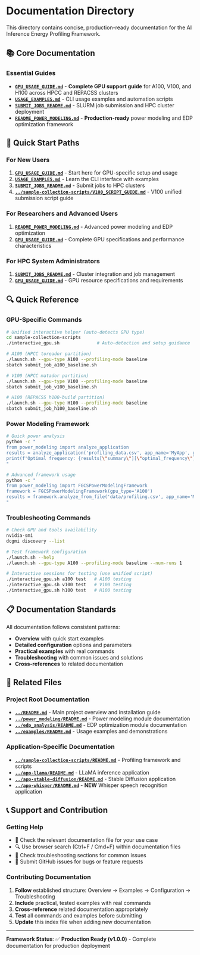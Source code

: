 # Documentation Directory

This directory contains concise, production-ready documentation for the AI Inference Energy Profiling Framework.

## 📚 Core Documentation

### **Essential Guides**
- **[`GPU_USAGE_GUIDE.md`](GPU_USAGE_GUIDE.md)** - **Complete GPU support guide** for A100, V100, and H100 across HPCC and REPACSS clusters
- **[`USAGE_EXAMPLES.md`](USAGE_EXAMPLES.md)** - CLI usage examples and automation scripts
- **[`SUBMIT_JOBS_README.md`](SUBMIT_JOBS_README.md)** - SLURM job submission and HPC cluster deployment
- **[`README_POWER_MODELING.md`](README_POWER_MODELING.md)** - **Production-ready** power modeling and EDP optimization framework

## 🚀 Quick Start Paths

### For New Users
1. **[`GPU_USAGE_GUIDE.md`](GPU_USAGE_GUIDE.md)** - Start here for GPU-specific setup and usage
2. **[`USAGE_EXAMPLES.md`](USAGE_EXAMPLES.md)** - Learn the CLI interface with examples
3. **[`SUBMIT_JOBS_README.md`](SUBMIT_JOBS_README.md)** - Submit jobs to HPC clusters
4. **[`../sample-collection-scripts/V100_SCRIPT_GUIDE.md`](../sample-collection-scripts/V100_SCRIPT_GUIDE.md)** - V100 unified submission script guide

### For Researchers and Advanced Users  
1. **[`README_POWER_MODELING.md`](README_POWER_MODELING.md)** - Advanced power modeling and EDP optimization
2. **[`GPU_USAGE_GUIDE.md`](GPU_USAGE_GUIDE.md)** - Complete GPU specifications and performance characteristics

### For HPC System Administrators
1. **[`SUBMIT_JOBS_README.md`](SUBMIT_JOBS_README.md)** - Cluster integration and job management
2. **[`GPU_USAGE_GUIDE.md`](GPU_USAGE_GUIDE.md)** - GPU resource specifications and requirements

## 🔍 Quick Reference

### GPU-Specific Commands
```bash
# Unified interactive helper (auto-detects GPU type)
cd sample-collection-scripts
./interactive_gpu.sh              # Auto-detection and setup guidance

# A100 (HPCC toreador partition)
./launch.sh --gpu-type A100 --profiling-mode baseline
sbatch submit_job_a100_baseline.sh

# V100 (HPCC matador partition)  
./launch.sh --gpu-type V100 --profiling-mode baseline
sbatch submit_job_v100_baseline.sh

# H100 (REPACSS h100-build partition)
./launch.sh --gpu-type H100 --profiling-mode baseline  
sbatch submit_job_h100_baseline.sh
```

### Power Modeling Framework
```bash
# Quick power analysis
python -c "
from power_modeling import analyze_application
results = analyze_application('profiling_data.csv', app_name='MyApp', gpu_type='A100')
print(f'Optimal frequency: {results[\"summary\"][\"optimal_frequency\"]} MHz')
"

# Advanced framework usage
python -c "
from power_modeling import FGCSPowerModelingFramework
framework = FGCSPowerModelingFramework(gpu_type='A100')
results = framework.analyze_from_file('data/profiling.csv', app_name='MyApp')
"
```

### Troubleshooting Commands
```bash
# Check GPU and tools availability
nvidia-smi
dcgmi discovery --list

# Test framework configuration  
./launch.sh --help
./launch.sh --gpu-type A100 --profiling-mode baseline --num-runs 1

# Interactive sessions for testing (use unified script)
./interactive_gpu.sh a100 test   # A100 testing
./interactive_gpu.sh v100 test   # V100 testing  
./interactive_gpu.sh h100 test   # H100 testing

```

## 📋 Documentation Standards

All documentation follows consistent patterns:
- **Overview** with quick start examples
- **Detailed configuration** options and parameters  
- **Practical examples** with real commands
- **Troubleshooting** with common issues and solutions
- **Cross-references** to related documentation

## 🔗 Related Files

### Project Root Documentation
- **[`../README.md`](../README.md)** - Main project overview and installation guide
- **[`../power_modeling/README.md`](../power_modeling/README.md)** - Power modeling module documentation
- **[`../edp_analysis/README.md`](../edp_analysis/README.md)** - EDP optimization module documentation
- **[`../examples/README.md`](../examples/README.md)** - Usage examples and demonstrations

### Application-Specific Documentation  
- **[`../sample-collection-scripts/README.md`](../sample-collection-scripts/README.md)** - Profiling framework and scripts
- **[`../app-llama/README.md`](../app-llama/README.md)** - LLaMA inference application
- **[`../app-stable-diffusion/README.md`](../app-stable-diffusion/README.md)** - Stable Diffusion application
- **[`../app-whisper/README.md`](../app-whisper/README.md)** - **NEW** Whisper speech recognition application

## 📞 Support and Contribution

### Getting Help
- 📖 Check the relevant documentation file for your use case
- 🔍 Use browser search (Ctrl+F / Cmd+F) within documentation files  
- 🐛 Check troubleshooting sections for common issues
- 💬 Submit GitHub issues for bugs or feature requests

### Contributing Documentation
1. **Follow** established structure: Overview → Examples → Configuration → Troubleshooting
2. **Include** practical, tested examples with real commands
3. **Cross-reference** related documentation appropriately
4. **Test** all commands and examples before submitting
5. **Update** this index file when adding new documentation

---

**Framework Status**: ✅ **Production Ready (v1.0.0)** - Complete documentation for production deployment
